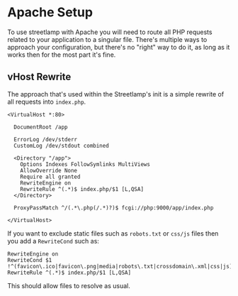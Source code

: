 # Apache Setup

To use streetlamp with Apache you will need to route all PHP requests related to your application to a singular file.
There's multiple ways to approach your configuration, but there's no "right" way to do it, as long as it works then for the most part it's fine.

## vHost Rewrite

The approach that's used within the Streetlamp's init is a simple rewrite of all requests into `index.php`.

```text
<VirtualHost *:80>

  DocumentRoot /app

  ErrorLog /dev/stderr
  CustomLog /dev/stdout combined

  <Directory "/app">
    Options Indexes FollowSymlinks MultiViews
    AllowOverride None
    Require all granted
    RewriteEngine on
    RewriteRule ^(.*)$ index.php/$1 [L,QSA]
  </Directory>

  ProxyPassMatch ^/(.*\.php(/.*)?)$ fcgi://php:9000/app/index.php

</VirtualHost>

```

If you want to exclude static files such as `robots.txt` or `css/js` files then you add a `RewriteCond` such as:

```text
RewriteEngine on
RewriteCond $1 !^(favicon\.ico|favicon\.png|media|robots\.txt|crossdomain\.xml|css|js)
RewriteRule ^(.*)$ index.php/$1 [L,QSA]
```

This should allow files to resolve as usual.